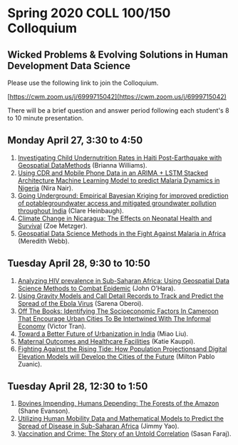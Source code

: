 # Spring 2020 COLL 100/150 Colloquium
## Wicked Problems & Evolving Solutions in Human Development Data Science

Please use the following link to join the Colloquium.

[https://cwm.zoom.us/j/6999715042](https://cwm.zoom.us/j/6999715042)

There will be a brief question and answer period following each student's 8 to 10 minute presentation.

## Monday April 27, 3:30 to 4:50

1.  [Investigating Child Undernutrition Rates in Haiti Post-Earthquake with Geospatial DataMethods](https://slack-files.com/TFB8EJWF3-F012BHMR8R4-a5bda9aa09) (Brianna Williams).  
2.  [Using CDR and Mobile Phone Data in an ARIMA + LSTM Stacked Architecture Machine Learning Model to predict Malaria Dynamics in Nigeria](https://slack-files.com/TFB8EJWF3-F012JLRSCPM-aae6e0f129) (Nira Nair).  
3.  [Going Underground: Empirical Bayesian Kriging for improved prediction of potablegroundwater access and mitigated groundwater pollution throughout India](https://slack-files.com/TFB8EJWF3-F012H3HURMK-2d466275b9) (Clare Heinbaugh). 
4.  [Climate Change in Nicaragua: The Effects on Neonatal Health and Survival](https://zametzger.github.io/workshop/Abstract) (Zoe Metzger). 
5.  [Geospatial Data Science Methods in the Fight Against Malaria in Africa](https://slack-files.com/TFB8EJWF3-F012JMY397V-d491bd13f9) (Meredith Webb).  

## Tuesday April 28, 9:30 to 10:50

1.  [Analyzing HIV prevalence in Sub-Saharan Africa: Using Geospatial Data Science Methods to Combat Epidemic](https://slack-files.com/TFB8EJWF3-F012JDD45D0-2f91f8fe23) (John O’Hara).  
2.  [Using Gravity Models and Call Detail Records to Track and Predict the Spread of the Ebola Virus](https://slack-files.com/TFB8EJWF3-F012HSE81K4-9b10608bf9) (Sarena Oberoi).  
3.  [Off The Books: Identifying The Socioeconomic Factors In Cameroon That Encourage Urban Cities To Be Intertwined With The Informal Economy](https://slack-files.com/TFB8EJWF3-F012H50JCBF-1485d442aa) (Victor Tran).  
4.  [Toward a Better Future of Urbanization in India](https://slack-files.com/TFB8EJWF3-F012Q1KT9PE-46f41eb955) (Miao Liu).  
5.  [Maternal Outcomes and Healthcare Facilities](https://slack-files.com/TFB8EJWF3-F012FSNG85B-57c2c03957) (Katie Kauppi).
6.  [Fighting Against the Rising Tide: How Population Projectionsand Digital Elevation Models will Develop the Cities of the Future](https://slack-files.com/TFB8EJWF3-F012BR9FLR4-52a659b7cb) (Milton Pablo Zuanic).

## Tuesday April 28, 12:30 to 1:50

1.  [Bovines Impending, Humans Depending: The Forests of the Amazon](https://slack-files.com/TFB8EJWF3-F01234LBJF9-d04ea298f9) (Shane Evanson).  
2.  [Utilizing Human Mobility Data and Mathematical Models to Predict the Spread of Disease in Sub-Saharan Africa](https://slack-files.com/TFB8EJWF3-F01386L44PJ-91dd5190b3) (Jimmy Yao).  
3.  [Vaccination and Crime: The Story of an Untold Correlation](https://slack-files.com/TFB8EJWF3-F012HFPMXR9-7a4e862eb5) (Sasan Faraj).  




